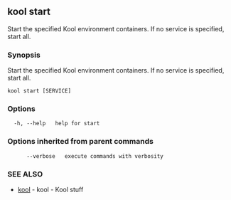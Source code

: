 ## kool start

Start the specified Kool environment containers. If no service is specified, start all.

### Synopsis

Start the specified Kool environment containers. If no service is specified, start all.

```
kool start [SERVICE]
```

### Options

```
  -h, --help   help for start
```

### Options inherited from parent commands

```
      --verbose   execute commands with verbosity
```

### SEE ALSO

* [kool](kool.md)	 - kool - Kool stuff

